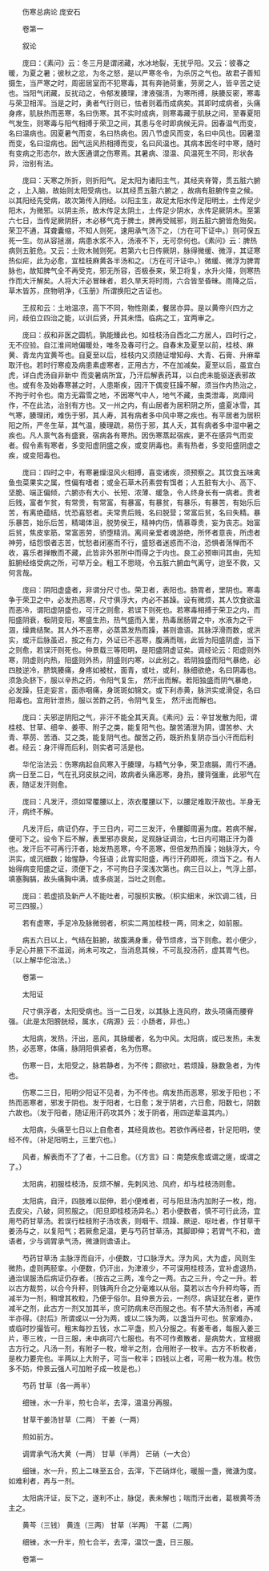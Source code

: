 <!-- { "loadSidebar": true } -->


　　伤寒总病论 庞安石

　　卷第一

　　叙论

　　庞曰：《素问》云：冬三月是谓闭藏，水冰地裂，无扰乎阳。又云：彼春之暖，为夏之暑；彼秋之忿，为冬之怒，是以严寒冬令，为杀厉之气也。故君子善知摄生，当严寒之时，周密居室而不犯寒毒，其有奔驰荷重，劳房之人，皆辛苦之徒也。当阳气闭藏，反扰动之，令郁发腠理，津液强渍，为寒所搏，肤腠反密，寒毒与荣卫相浑。当是之时，勇者气行则已，怯者则着而成病矣。其即时成病者，头痛身疼，肌肤热而恶寒，名曰伤寒。其不实时成病，则寒毒藏于肌肤之间，至春夏阳气发生，则寒毒与阳气相搏于荣卫之间，其患与冬时即病候无异。因春温气而变，名曰温病也。因夏暑气而变，名曰热病也。因八节虚风而变，名曰中风也。因暑湿而变，名曰湿病也。因气运风热相搏而变，名曰风温也。其病本因冬时中寒，随时有变病之形态尔，故大医通谓之伤寒焉。其暑病、湿温、风温死生不同，形状各异，治别有法。

　　庞曰：天寒之所折，则折阳气。足太阳为诸阳主气，其经夹脊膂，贯五脏六腑之 ，上入脑，故始则太阳受病也。以其经贯五脏六腑之 ，故病有脏腑传变之候。以其阳经先受病，故次第传入阴经。以阳主生，故足太阳水传足阳明土，土传足少阳木，为微邪。以阴主杀，故木传足太阴土，土传足少阴水，水传足厥阴木。至第六七日，当传足厥阴肝，木必移气克于脾土，脾再受贼邪，则五脏六腑皆危殆矣。荣卫不通，耳聋囊缩，不知人则死，速用承气汤下之，（方在可下证中。）则可保五死一生。勿从容拯溺，病患水浆不入，汤液不下，无可奈何也。《素问》云：脾热病则五脏危。又云：土败木贼则死。若第六七日传厥阴，脉得微缓、微浮，其证寒热似疟，此为必愈，宜桂枝麻黄各半汤和之。（方在可汗证中。）微缓、微浮为脾胃脉也，故知脾气全不再受克，邪无所容，否极泰来，荣卫将复，水升火降，则寒热作而大汗解矣。人将大汗必冒昧者，若久旱天将时雨，六合皆至昏昧。雨降之后，草木皆苏，庶物明净，《玉册》所谓换阳之吉证也。

　　王叔和云：土地温凉，高下不同，物性刚柔，餐居亦异。是以黄帝兴四方之问，歧伯立四治之能，以训后贤，开其未悟。临病之工，宜两审之。

　　庞曰：叔和非医之圆机，孰能臻此也。如桂枝汤自西北二方居人，四时行之，无不应验。自江淮间地偏暖处，唯冬及春可行之。自春末及夏至以前，桂枝、麻黄、青龙内宜黄芩也。自夏至以后，桂枝内又须随证增知母、大青、石膏、升麻辈取汗也。若时行寒疫及病患素虚寒者，正用古方，不在加减矣。夏至以后，虽宜白虎，详白虎汤自非新中 而变暑病所宜，乃汗后解表药耳，以白虎未能驱逐表邪故也。或有冬及始春寒甚之时，人患斯疾，因汗下偶变狂躁不解，须当作内热治之，不拘于时令也。南方无霜雪之地，不因寒气中人，地气不藏，虫类泄毒，岚瘴间作，不在此法，治别有方也。又一州之内，有山居者为居积阴之所，盛夏冰雪，其气寒，腠理闭，难伤于邪，其人寿，其有病者多中风中寒之疾也。有平居者为居积阳之所，严冬生草，其气温，腠理疏，易伤于邪，其人夭，其有病者多中湿中暑之疾也。凡人禀气各有盛衰，宿病各有寒热。因伤寒蒸起宿疾，更不在感异气而变者。假令素有寒者，多变阳虚阴盛之疾，或变阴毒也。素有热者，多变阳盛阴虚之疾，或变阳毒也。

　　庞曰：四时之中，有寒暑燥湿风火相搏，喜变诸疾，须预察之。其饮食五味禽鱼虫菜果实之属，性偏有嗜者；或金石草木药素尝有饵者；人五脏有大小、高下、坚脆、端正偏倾，六腑亦有大小、长短、浓薄、缓急，令人终身长有一病者。贵者后贱，富者乍贫，有常贵，有常富，有暴富，有暴贫，有暴乐，有暴苦，有始乐后苦，有离绝蕴结，忧恐喜怒者。夫常贵后贱，名曰脱营；常富后贫，名曰失精。暴乐暴苦，始乐后苦，精竭体沮，脱势侯王，精神内伤，情慕尊贵，妄为丧志。始富后贫，焦皮挛筋，常富恶劳，骄堕精消。离间亲爱者魂游绝，所怀者意丧，所虑者神劳，结怨恨者志苦，忧愁者闭塞而不行，盛怒者迷惑而不治，恐惧者荡惮而不收，喜乐者掸散而不藏，此皆非外邪所中而得之于内也。良工必预审问其由，先知脏腑经络受病之所，可举万全。粗工不思晓，令五脏六腑血气离守，迨至不救，又何言哉。

　　庞曰：阴阳虚盛者，非谓分尺寸也。荣卫者，表阳也。肠胃者，里阴也。寒毒争于荣卫之中，必发热恶寒，尺寸俱浮大，内必不甚躁。设有微烦，其人饮食欲温而恶冷，谓阳虚阴盛也，可汗之则愈，若误下则死也。若寒毒相搏于荣卫之内，而阳盛阴衰，极阴变阳，寒盛生热，热气盛而入里，热毒居肠胃之中，水液为之干涸，燥粪结聚。其人外不恶寒，必蒸蒸发热而躁，甚则谵语。其脉浮滑而数，或洪实，或汗后脉虽迟，按之有力，外证已不恶寒，腹满而喘，此皆为阳盛阴虚，当下之则愈，若误汗则死也。仲景载三等阳明，是阳盛阴虚证矣。调经论云：阳虚则外寒，阴虚则内热，阳盛则外热，阴盛则内寒，以此别之。若阴独盛而阳气暴绝，必四肢逆冷，脐筑腠痛，身疼如被杖，面青，或吐，或利，脉细欲绝，名曰阴毒也。须急灸脐下，服以辛热之药，令阳气复生， 然汗出而解。若阳独盛而阴气暴绝，必发躁，狂走妄言，面赤咽痛，身斑斑如锦文。或下利赤黄，脉洪实或滑促，名曰阳毒也。宜用针泄热，服以苦酢之药，令阴气复生， 然汗出而解也。

　　庞曰：夫邪逆阴阳之气，非汗不能全其天真。《素问》云：辛甘发散为阳，谓桂枝、甘草、细辛、姜枣、附子之类，能复阳气也。酸苦涌泄为阴，谓苦参、大青、葶苈、苦酒、艾之类，能复阴气也。酸苦之药，既折热复阴亦当小汗而后利者。经云：身汗得而后利，则实者可活是也。

　　华佗治法云：伤寒病起自风寒入于腠理，与精气分争，荣卫痞膈，周行不通。病一日至二日，气在孔窍皮肤之间，故病者头痛恶寒，身热，腰背强重，此邪气在表，随证发汗则愈。

　　庞曰：凡发汗，须如常覆腰以上，浓衣覆腰以下，以腰足难取汗故也。半身无汗，病终不解。

　　凡发汗后，病证仍存，于三日内，可二三发汗，令腰脚周遍为度。若病不解，便可下之。设令下后不解，表里邪亦衰矣，足观脉证调治，七日内可期正汗为善也。发汗后不可再行汗者，始发热恶寒，今不恶寒，但倍发热而躁；始脉浮大，今洪实，或沉细数；始惺静，今狂语；此胃实阳盛，再行汗药即死，须当下之。有人始得病变阳盛之证，须便下之，不可拘日子深浅次第也。病三日以上，气浮上部，填塞胸膈，故头痛胸中满，或多痰涎，当吐之则愈。

　　庞曰：若虚损及新产人不能吐者，可服枳实散。（枳实细末，米饮调二钱，日可三四服。）

　　若有虚寒，手足冷及脉微弱者，枳实二两加桂枝一两，同末之，如前服。

　　病五六日以上，气结在脏腑，故腹满身重，骨节烦疼，当下则愈。若小便少，手足心并腋下不滋润，尚未可攻之，当消息其候，不可乱投汤药，虚其胃气也。（以上解华佗治法。）

　　卷第一

　　太阳证

　　尺寸俱浮者，太阳受病也。当一二日发，以其脉上连风府，故头项痛而腰脊强。（此是太阳膀胱经，属水，《病源》云：小肠者，非也。）

　　太阳病，发热，汗出，恶风，其脉缓者，名为中风。太阳病，或已发热，未发热，必恶寒，体痛，脉阴阳俱紧者，名为伤寒。

　　伤寒一日，太阳受之，脉若静者，为不传；颇欲吐，若烦躁，脉数急者，为传也。

　　伤寒二三日，阳明少阳证不见者，为不传也。病发热而恶寒，邪发于阳也；不热而恶寒者，邪发于阴也。发于阳者，七日愈；发于阴者，六日愈，阳数七，阴数六故也。（发于阳者，随证用汗药攻其外；发于阴者，用四逆辈温其内。）

　　太阳病，头痛至七日以上自愈者，其经竟故也。若欲作再经者，针足阳明，使经不传。（补足阳明土，三里穴也。）

　　风者，解表而不了了者，十二日愈。（《方言》曰：南楚疾愈或谓之瘥，或谓之了。）

　　太阳病，初服桂枝汤，反烦不解，先刺风池、风府，却与桂枝汤则愈。

　　太阳病，自汗，四肢难以屈伸，若小便难者，可与阳旦汤内加附子一枚，炮，去皮尖，八破，同煎服之。（阳旦即桂枝汤异名。）若小便数者，慎不可行此汤，宜用芍药甘草汤。若误行桂枝附子汤攻表，则咽干、烦躁、厥逆、呕吐者，作甘草干姜汤与之，以复阳气；若厥愈足温，更与芍药甘草汤，其脚即伸；若胃气不和，谵语者，少与调胃承气汤，微溏则谵语止。

　　芍药甘草汤 主脉浮而自汗，小便数，寸口脉浮大。浮为风，大为虚，风则生微热，虚则两胫挛。小便数，仍汗出，为津液少，不可误用桂枝汤，宜补虚退热，通治误服汤后病证仍存者。（按古之三两，准今之一两。古之三升，今之一升。若以古方裁剪，以合今升秤，则铢两升合之分毫难以从俗。莫若以古今升秤均等，而减半为一剂，稍增其枚粒，乃便于俗尔。且仲景方云，一剂尽，病证犹在者，更作减半之剂，此古方一剂又加其半，庶可防病未尽而服之也。有不禁大汤剂者，再减半亦得。《肘后》所谓或以一分为两，或以二铢为两，以盏当升可也。贫家难办，或临时抄撮皆可。粗末每抄五钱，水二平盏，煎八分服之。有姜枣者，每服入姜三片，枣三枚，一日三服，未中病可六七服也。有不可作煮散者，是病势大，宜根据古方行之。凡汤一剂，有附子一枚，增半之剂，合用附子一枚半。古方不析枚者，是枚力要完也。半两以上大附子，可当一枚半；四钱以上者，可用一枚为准。枚伤多不妨，仲景云强人可加附子成一枚是也。）

　　芍药 甘草（各一两半）

　　细锉，水一升半，煎七合半，去滓，温温分再服。

　　甘草干姜汤甘草（二两） 干姜（一两）

　　煎如前方。

　　调胃承气汤大黄（一两） 甘草（半两） 芒硝（一大合）

　　细锉，水一升，煎上二味至五合，去滓，下芒硝烊化，暖服一盏，微溏为度。如难利者，再与一剂。

　　太阳病汗证，反下之，遂利不止，脉促，表未解也；喘而汗出者，葛根黄芩汤主之。

　　黄芩（三钱） 黄连（三两） 甘草（半两） 干葛（二两）

　　细锉，水一升半，煎七合半，去滓，温饮一盏，日三服。

　　卷第一

